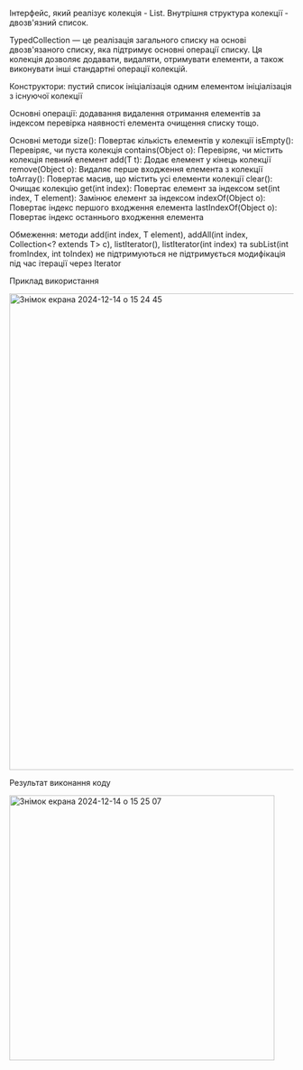 Інтерфейс, який реалізує колекція - List.
Внутрішня структура колекції - двозв'язний список.

TypedCollection — це реалізація загального списку на основі двозв'язаного списку, яка підтримує основні операції списку. Ця колекція дозволяє додавати, видаляти, отримувати елементи, а також виконувати інші стандартні операції колекцій.

Конструктори:
    пустий список
    ініціалізація одним елементом
    ініціалізація з існуючої колекції

Основні операції: 
    додавання
    видалення
    отримання елементів за індексом
    перевірка наявності елемента
    очищення списку тощо.

Основні методи
    size(): Повертає кількість елементів у колекції
    isEmpty(): Перевіряє, чи пуста колекція
    contains(Object o): Перевіряє, чи містить колекція певний елемент
    add(T t): Додає елемент у кінець колекції
    remove(Object o): Видаляє перше входження елемента з колекції
    toArray(): Повертає масив, що містить усі елементи колекції
    clear(): Очищає колекцію
    get(int index): Повертає елемент за індексом
    set(int index, T element): Замінює елемент за індексом
    indexOf(Object o): Повертає індекс першого входження елемента
    lastIndexOf(Object o): Повертає індекс останнього входження елемента

Обмеження: 
    методи add(int index, T element), addAll(int index, Collection<? extends T> c), listIterator(), listIterator(int index) та subList(int fromIndex, int toIndex) не підтримуються
    не підтримується модифікація під час ітерації через Iterator

Приклад використання

<img width="845" alt="Знімок екрана 2024-12-14 о 15 24 45" src="https://github.com/user-attachments/assets/109419a7-fc14-4a55-8f87-f403200643b0" />


Результат виконання коду

<img width="470" alt="Знімок екрана 2024-12-14 о 15 25 07" src="https://github.com/user-attachments/assets/80f1eaa6-29db-40f7-88f4-7ad35e25f63c" />



